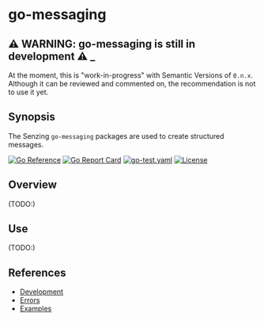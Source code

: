# go-messaging

## :warning: WARNING: go-messaging is still in development :warning: _

At the moment, this is "work-in-progress" with Semantic Versions of `0.n.x`.
Although it can be reviewed and commented on,
the recommendation is not to use it yet.

## Synopsis

The Senzing `go-messaging` packages are used to create structured messages.

[![Go Reference](https://pkg.go.dev/badge/github.com/senzing/go-messaging.svg)](https://pkg.go.dev/github.com/senzing/go-messaging)
[![Go Report Card](https://goreportcard.com/badge/github.com/senzing/go-messaging)](https://goreportcard.com/report/github.com/senzing/go-messaging)
[![go-test.yaml](https://github.com/Senzing/go-messaging/actions/workflows/go-test.yaml/badge.svg)](https://github.com/Senzing/go-messaging/actions/workflows/go-test.yaml)
[![License](https://img.shields.io/badge/License-Apache2-brightgreen.svg)](https://github.com/Senzing/go-messaging/blob/main/LICENSE)

## Overview

(TODO:)

## Use

(TODO:)

## References

- [Development](docs/development.md)
- [Errors](docs/errors.md)
- [Examples](docs/examples.md)
